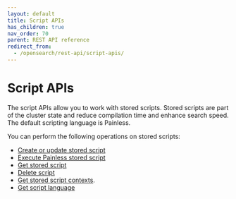 ```yaml
---
layout: default
title: Script APIs
has_children: true
nav_order: 70
parent: REST API reference
redirect_from:
  - /opensearch/rest-api/script-apis/
---
```


# Script APIs

The script APIs allow you to work with stored scripts. Stored scripts are part of the cluster state and reduce compilation time and enhance search speed. The default scripting language is Painless.

You can perform the following operations on stored scripts:
* [Create or update stored script]({{site.url}}{{site.baseurl}}/api-reference/script-apis/create-stored-script/)
* [Execute Painless stored script]({{site.url}}{{site.baseurl}}/api-reference/script-apis/exec-stored-script/)
* [Get stored script]({{site.url}}{{site.baseurl}}/api-reference/script-apis/get-stored-script/)
* [Delete script]({{site.url}}{{site.baseurl}}/api-reference/script-apis/delete-script/)
* [Get stored script contexts]({{site.url}}{{site.baseurl}}/api-reference/script-apis/get-script-contexts/).
* [Get script language]({{site.url}}{{site.baseurl}}/api-reference/script-apis/get-script-language/)
